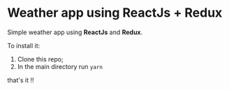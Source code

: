 # Weather app using ReactJs + Redux
Simple weather app using **ReactJs** and **Redux**.

To install it:
1) Clone this repo;
2) In the main directory run ``yarn``

that's it !!
